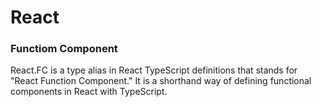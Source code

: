 # React

### Functiom Component

React.FC is a type alias in React TypeScript definitions that stands for "React Function Component." It is a shorthand way of defining functional components in React with TypeScript.


